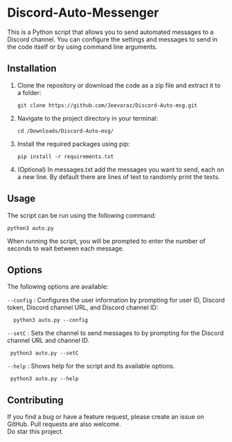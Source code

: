 # Discord-Auto-Messenger
This is a Python script that allows you to send automated messages to a Discord channel. You can configure the settings and messages to send in the code itself or by using command line arguments.


## Installation

 1. Clone the repository or download the code as a zip file and extract it to a folder:  
 
     ```
     git clone https://github.com/Jeevaraz/Discord-Auto-msg.git
     ```

 2. Navigate to the project directory in your terminal:  
 
     ```
     cd /Downloads/Discord-Auto-msg/
     ```
 
 3. Install the required packages using pip:  
 
    ```
    pip install -r requirements.txt
    ```
 
 4. (Optional) In messages.txt add the messages you want to send, each on a new line. By default there are lines of text to randomly print the texts.  
 
## Usage
 
   The script can be run using the following command:  

    python3 auto.py
    
 When running the script, you will be prompted to enter the number of seconds to wait between each message.
 
 
## Options
   The following options are available:

`--config` : Configures the user information by prompting for user ID, Discord token, Discord channel URL, and Discord channel ID:    

```
  python3 auto.py --config
```

 `--setC` : Sets the channel to send messages to by prompting for the Discord channel URL and channel ID.    
 
 ```
  python3 auto.py --setC
 ```
 
 `--help` : Shows help for the script and its available options.
 
 ```
  python3 auto.py --help
```
 
## Contributing
  If you find a bug or have a feature request, please create an issue on GitHub. Pull requests are also welcome.  
  Do star this project.


